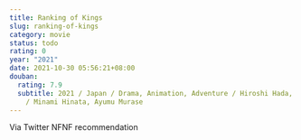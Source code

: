```yaml
---
title: Ranking of Kings
slug: ranking-of-kings
category: movie
status: todo
rating: 0
year: "2021"
date: 2021-10-30 05:56:21+08:00
douban:
  rating: 7.9
  subtitle: 2021 / Japan / Drama, Animation, Adventure / Hiroshi Hada, Ariumi Imai
    / Minami Hinata, Ayumu Murase
---
```


Via Twitter NFNF recommendation
